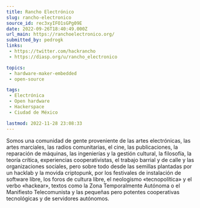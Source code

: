 ```yaml
---
title: Rancho Electrónico
slug: rancho-electronico
source_id: rec3xyIFO1sGPg09E
date: 2022-09-26T18:40:49.000Z
url_main: https://ranchoelectronico.org/
submitted_by: pedrogk
links: 
 - https://twitter.com/hackrancho
 - https://diasp.org/u/rancho_electronico

topics: 
 - hardware-maker-embedded
 - open-source

tags: 
 - Electrónica
 - Open hardware
 - Hackerspace
 - Ciudad de México

lastmod: 2022-11-28 23:08:33
---
```


Somos una comunidad de gente proveniente de las artes electrónicas, las artes marciales, las radios comunitarias, el cine, las publicaciones, la reparación de máquinas, las ingenierías y la gestión cultural, la filosofía, la teoría crítica, experiencias cooperativistas, el trabajo barrial y de calle y las organizaciones sociales, pero sobre todo desde las semillas plantadas por un hacklab y la movida criptopunk, por los festivales de instalación de software libre, los foros de cultura libre, el neologismo «tecnopolítica» y el verbo «hackear», textos como la Zona Temporalmente Autónoma o el Manifiesto Telecomunista y las pequeñas pero potentes cooperativas tecnológicas y de servidores autónomos.
